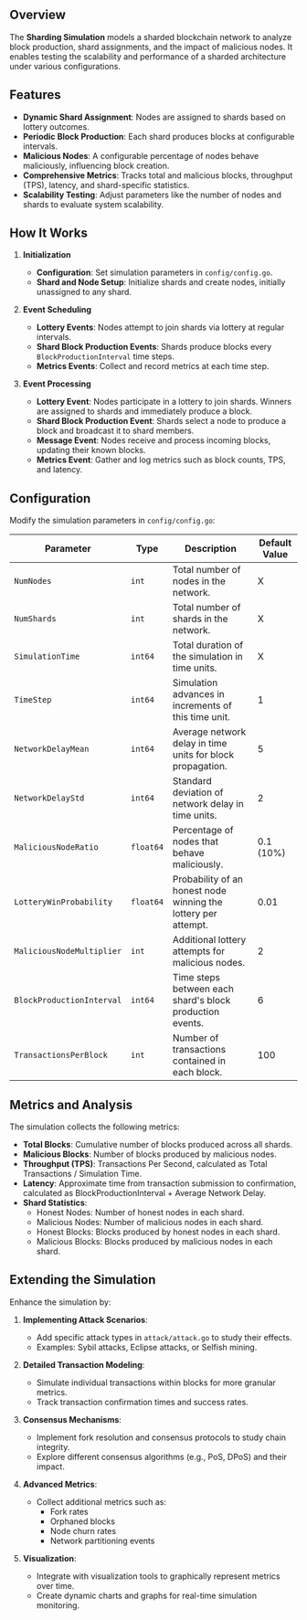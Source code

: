 ## Overview

The **Sharding Simulation** models a sharded blockchain network to analyze block production, shard assignments, and the impact of malicious nodes. It enables testing the scalability and performance of a sharded architecture under various configurations.

## Features

- **Dynamic Shard Assignment**: Nodes are assigned to shards based on lottery outcomes.
- **Periodic Block Production**: Each shard produces blocks at configurable intervals.
- **Malicious Nodes**: A configurable percentage of nodes behave maliciously, influencing block creation.
- **Comprehensive Metrics**: Tracks total and malicious blocks, throughput (TPS), latency, and shard-specific statistics.
- **Scalability Testing**: Adjust parameters like the number of nodes and shards to evaluate system scalability.

## How It Works

1. **Initialization**
   - **Configuration**: Set simulation parameters in `config/config.go`.
   - **Shard and Node Setup**: Initialize shards and create nodes, initially unassigned to any shard.

2. **Event Scheduling**
   - **Lottery Events**: Nodes attempt to join shards via lottery at regular intervals.
   - **Shard Block Production Events**: Shards produce blocks every `BlockProductionInterval` time steps.
   - **Metrics Events**: Collect and record metrics at each time step.

3. **Event Processing**
   - **Lottery Event**: Nodes participate in a lottery to join shards. Winners are assigned to shards and immediately produce a block.
   - **Shard Block Production Event**: Shards select a node to produce a block and broadcast it to shard members.
   - **Message Event**: Nodes receive and process incoming blocks, updating their known blocks.
   - **Metrics Event**: Gather and log metrics such as block counts, TPS, and latency.

## Configuration

Modify the simulation parameters in `config/config.go`:

| Parameter                   | Type    | Description                                                   | Default Value |
|-----------------------------|---------|---------------------------------------------------------------|---------------|
| `NumNodes`                  | `int`   | Total number of nodes in the network.                        | X           |
| `NumShards`                 | `int`   | Total number of shards in the network.                       | X            |
| `SimulationTime`            | `int64` | Total duration of the simulation in time units.              | X           |
| `TimeStep`                  | `int64` | Simulation advances in increments of this time unit.         | 1             |
| `NetworkDelayMean`          | `int64` | Average network delay in time units for block propagation.   | 5             |
| `NetworkDelayStd`           | `int64` | Standard deviation of network delay in time units.           | 2             |
| `MaliciousNodeRatio`        | `float64` | Percentage of nodes that behave maliciously.               | 0.1 (10%)     |
| `LotteryWinProbability`     | `float64` | Probability of an honest node winning the lottery per attempt. | 0.01          |
| `MaliciousNodeMultiplier`   | `int`   | Additional lottery attempts for malicious nodes.             | 2             |
| `BlockProductionInterval`   | `int64` | Time steps between each shard's block production events.     | 6             |
| `TransactionsPerBlock`      | `int`   | Number of transactions contained in each block.               | 100           |

## Metrics and Analysis

The simulation collects the following metrics:

- **Total Blocks**: Cumulative number of blocks produced across all shards.
- **Malicious Blocks**: Number of blocks produced by malicious nodes.
- **Throughput (TPS)**: Transactions Per Second, calculated as Total Transactions / Simulation Time.
- **Latency**: Approximate time from transaction submission to confirmation, calculated as BlockProductionInterval + Average Network Delay.
- **Shard Statistics**:
  - Honest Nodes: Number of honest nodes in each shard.
  - Malicious Nodes: Number of malicious nodes in each shard.
  - Honest Blocks: Blocks produced by honest nodes in each shard.
  - Malicious Blocks: Blocks produced by malicious nodes in each shard.

## Extending the Simulation

Enhance the simulation by:

1. **Implementing Attack Scenarios**: 
   - Add specific attack types in `attack/attack.go` to study their effects.
   - Examples: Sybil attacks, Eclipse attacks, or Selfish mining.

2. **Detailed Transaction Modeling**: 
   - Simulate individual transactions within blocks for more granular metrics.
   - Track transaction confirmation times and success rates.

3. **Consensus Mechanisms**: 
   - Implement fork resolution and consensus protocols to study chain integrity.
   - Explore different consensus algorithms (e.g., PoS, DPoS) and their impact.

4. **Advanced Metrics**: 
   - Collect additional metrics such as:
     - Fork rates
     - Orphaned blocks
     - Node churn rates
     - Network partitioning events

5. **Visualization**: 
   - Integrate with visualization tools to graphically represent metrics over time.
   - Create dynamic charts and graphs for real-time simulation monitoring.

<!-- sharding/
├── main.go
├── config/
│   └── config.go
├── simulation/
│   └── simulation.go
├── event/
│   └── event.go
├── node/
│   └── node.go
├── shard/
│   └── shard.go
├── block/
│   └── block.go
├── lottery/
│   └── lottery.go
├── attack/
│   └── attack.go
├── metrics/
│   └── metrics.go
├── utils/
    ├── constants.go
    └── random.go -->